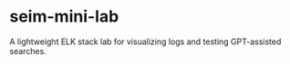 # seim-mini-lab
A lightweight ELK stack lab for visualizing logs and testing GPT-assisted searches.
